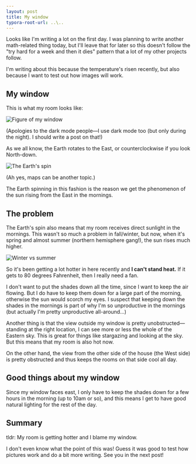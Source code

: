 ```yaml
---
layout: post
title: My window
typora-root-url: ..\..
---
```


Looks like I'm writing a lot on the first day. I was planning to write another math-related thing today, but I'll leave that for later so this doesn't follow the "try hard for a week and then it dies" pattern that a lot of my other projects follow.

I'm writing about this because the temperature's risen recently, but also because I want to test out how images will work.

## My window

This is what my room looks like:

![Figure of my window](/blog/images/posts/2021-04-16-my-window/fig1.png)

(Apologies to the dark mode people—I use dark mode too (but only during the night). I should write a post on that!)

As we all know, the Earth rotates to the East, or counterclockwise if you look North-down.

![The Earth's spin](/blog/images/posts/2021-04-16-my-window/fig2.png)

(Ah yes, maps can be another topic.)

The Earth spinning in this fashion is the reason we get the phenomenon of the sun rising from the East in the mornings.

## The problem

The Earth's spin also means that my room receives direct sunlight in the mornings. This wasn't so much a problem in fall/winter, but now, when it's spring and almost summer (northern hemisphere gang!), the sun rises much higher. 

![Winter vs summer](/blog/images/posts/2021-04-16-my-window/fig3.png)

So it's been getting a lot hotter in here recently and **I can't stand heat.** If it gets to 80 degrees Fahrenheit, then I really need a fan.

I don't want to put the shades down all the time, since I want to keep the air flowing. But I do have to keep them down for a large part of the morning, otherwise the sun would scorch my eyes. I suspect that keeping down the shades in the mornings is part of why I'm so unproductive in the mornings (but actually I'm pretty unproductive all-around...)

Another thing is that the view outside my window is pretty unobstructed—standing at the right location, I can see more or less the whole of the Eastern sky. This is great for things like stargazing and looking at the sky. But this means that my room is also hot now.

On the other hand, the view from the other side of the house (the West side) is pretty obstructed and thus keeps the rooms on that side cool all day.

## Good things about my window

Since my window faces east, I only have to keep the shades down for a few hours in the morning (up to 10am or so), and this means I get to have good natural lighting for the rest of the day.



## Summary

tldr: My room is getting hotter and I blame my window.

I don't even know what the point of this was! Guess it was good to test how pictures work and do a bit more writing. See you in the next post!